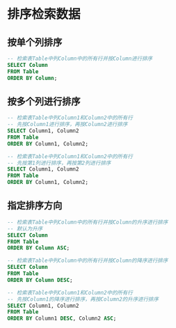 # 排序检索数据

## 按单个列排序

``` sql
-- 检索表Table中列Column中的所有行并按Column进行排序
SELECT Column
FROM Table
ORDER BY Column;
```

## 按多个列进行排序

``` sql
-- 检索表Table中列Column1和Column2中的所有行
-- 先按Column1进行排序，再按Column2进行排序
SELECT Column1, Column2
FROM Table
ORDER BY Column1, Column2;
```

``` sql
-- 检索表Table中列Column1和Column2中的所有行
-- 先按第1列进行排序，再按第2列进行排序
SELECT Column1, Column2
FROM Table
ORDER BY Column1, Column2;
```

## 指定排序方向

``` sql
-- 检索表Table中列Column中的所有行并按Column的升序进行排序
-- 默认为升序
SELECT Column
FROM Table
ORDER BY Column ASC;
```

``` sql
-- 检索表Table中列Column中的所有行并按Column的降序进行排序
SELECT Column
FROM Table
ORDER BY Column DESC;
```

``` sql
-- 检索表Table中列Column1和Column2中的所有行
-- 先按Column1的降序进行排序，再按Column2的升序进行排序
SELECT Column1, Column2
FROM Table
ORDER BY Column1 DESC, Column2 ASC;
```

